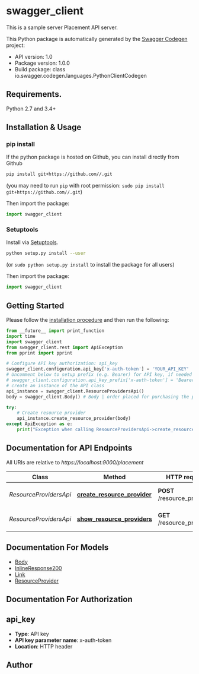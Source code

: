 # swagger_client
This is a sample server Placement API server.

This Python package is automatically generated by the [Swagger Codegen](https://github.com/swagger-api/swagger-codegen) project:

- API version: 1.0
- Package version: 1.0.0
- Build package: class io.swagger.codegen.languages.PythonClientCodegen

## Requirements.

Python 2.7 and 3.4+

## Installation & Usage
### pip install

If the python package is hosted on Github, you can install directly from Github

```sh
pip install git+https://github.com//.git
```
(you may need to run `pip` with root permission: `sudo pip install git+https://github.com//.git`)

Then import the package:
```python
import swagger_client 
```

### Setuptools

Install via [Setuptools](http://pypi.python.org/pypi/setuptools).

```sh
python setup.py install --user
```
(or `sudo python setup.py install` to install the package for all users)

Then import the package:
```python
import swagger_client
```

## Getting Started

Please follow the [installation procedure](#installation--usage) and then run the following:

```python
from __future__ import print_function
import time
import swagger_client
from swagger_client.rest import ApiException
from pprint import pprint

# Configure API key authorization: api_key
swagger_client.configuration.api_key['x-auth-token'] = 'YOUR_API_KEY'
# Uncomment below to setup prefix (e.g. Bearer) for API key, if needed
# swagger_client.configuration.api_key_prefix['x-auth-token'] = 'Bearer'
# create an instance of the API class
api_instance = swagger_client.ResourceProvidersApi()
body = swagger_client.Body() # Body | order placed for purchasing the pet

try:
    # Create resource provider
    api_instance.create_resource_provider(body)
except ApiException as e:
    print("Exception when calling ResourceProvidersApi->create_resource_provider: %s\n" % e)

```

## Documentation for API Endpoints

All URIs are relative to *https://localhost:9000/placement*

Class | Method | HTTP request | Description
------------ | ------------- | ------------- | -------------
*ResourceProvidersApi* | [**create_resource_provider**](docs/ResourceProvidersApi.md#create_resource_provider) | **POST** /resource_providers | Create resource provider
*ResourceProvidersApi* | [**show_resource_providers**](docs/ResourceProvidersApi.md#show_resource_providers) | **GET** /resource_providers | List resource providers


## Documentation For Models

 - [Body](docs/Body.md)
 - [InlineResponse200](docs/InlineResponse200.md)
 - [Link](docs/Link.md)
 - [ResourceProvider](docs/ResourceProvider.md)


## Documentation For Authorization


## api_key

- **Type**: API key
- **API key parameter name**: x-auth-token
- **Location**: HTTP header


## Author



